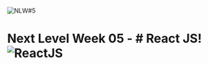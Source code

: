 ![NLW#5](https://hackagenda.com.br/wp-content/uploads/2021/03/nlw.png) 

# Next Level Week 05  - # React JS! ![ReactJS](https://xesque.rocketseat.dev/platform/1586184755042.svg)
